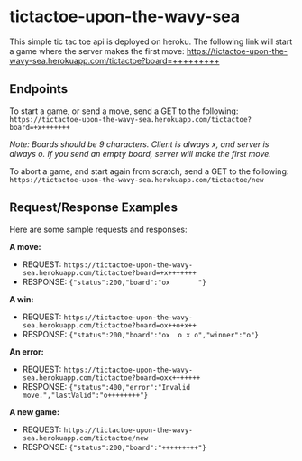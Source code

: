 # tictactoe-upon-the-wavy-sea
This simple tic tac toe api is deployed on heroku.
The following link will start a game where the server makes the first move: https://tictactoe-upon-the-wavy-sea.herokuapp.com/tictactoe?board=+++++++++

## Endpoints
To start a game, or send a move, send a GET to the following:
`https://tictactoe-upon-the-wavy-sea.herokuapp.com/tictactoe?board=+x+++++++`

*Note: Boards should be 9 characters. Client is always x, and server is always o. If you send an empty board, server will make the first move.*

To abort a game, and start again from scratch, send a GET to the following:
`https://tictactoe-upon-the-wavy-sea.herokuapp.com/tictactoe/new`


## Request/Response Examples
Here are some sample requests and responses:

**A move:**
- REQUEST: `https://tictactoe-upon-the-wavy-sea.herokuapp.com/tictactoe?board=+x+++++++`
- RESPONSE: `{"status":200,"board":"ox       "}`

**A win:**
- REQUEST: `https://tictactoe-upon-the-wavy-sea.herokuapp.com/tictactoe?board=ox++o+x++`
- RESPONSE: `{"status":200,"board":"ox  o x o","winner":"o"}`

**An error:**
- REQUEST: `https://tictactoe-upon-the-wavy-sea.herokuapp.com/tictactoe?board=oxx+++++++`
- RESPONSE: `{"status":400,"error":"Invalid move.","lastValid":"o++++++++"}`

**A new game:**
- REQUEST: `https://tictactoe-upon-the-wavy-sea.herokuapp.com/tictactoe/new`
- RESPONSE: `{"status":200,"board":"+++++++++"}`
